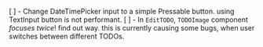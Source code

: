 [ ] - Change DateTimePicker input to a simple Pressable button. using TextInput button is not performant.
[ ] - In `EditTODO`, `TODOImage` component _focuses twice_! find out way. this is currently causing some bugs, when user switches between different TODOs.

